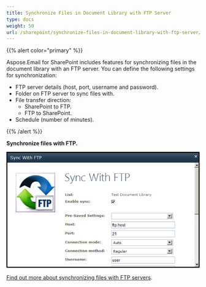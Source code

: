 ```yaml
---
title: Synchronize Files in Document Library with FTP Server
type: docs
weight: 50
url: /sharepoint/synchronize-files-in-document-library-with-ftp-server/
---
```



{{% alert color="primary" %}} 

Aspose.Email for SharePoint includes features for synchronizing files in the document library with an FTP server. You can define the following settings for synchronization:

- FTP server details (host, port, username and password).
- Folder on FTP server to sync files with.
- File transfer direction: 
  - SharePoint to FTP.
  - FTP to SharePoint.
- Schedule (number of minutes).

{{% /alert %}} 

**Synchronize files with FTP.** 

![todo:image_alt_text](synchronize-files-in-document-library-with-ftp-server_1.png)


[Find out more about synchronizing files with FTP servers](/email/sharepoint/synchronize-files-with-ftp-server/).

